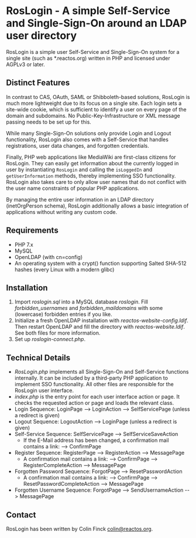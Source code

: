 # RosLogin - A simple Self-Service and Single-Sign-On around an LDAP user directory

RosLogin is a simple user Self-Service and Single-Sign-On system for a single site
(such as *.reactos.org) written in PHP and licensed under AGPLv3 or later.

## Distinct Features

In contrast to CAS, OAuth, SAML or Shibboleth-based solutions, RosLogin is much more
lightweight due to its focus on a single site.
Each login sets a site-wide cookie, which is sufficient to identify a user on every
page of the domain and subdomains.
No Public-Key-Infrastructure or XML message passing needs to be set up for this.

While many Single-Sign-On solutions only provide Login and Logout functionality,
RosLogin also comes with a Self-Service that handles registrations, user data changes,
and forgotten credentials.

Finally, PHP web applications like MediaWiki are first-class citizens for RosLogin.
They can easily get information about the currently logged in user by instantiating
`RosLogin` and calling the `isLoggedIn` and `getUserInformation` methods, thereby
implementing SSO functionality.
RosLogin also takes care to only allow user names that do not conflict with the user
name constraints of popular PHP applications.

By managing the entire user information in an LDAP directory (inetOrgPerson schema),
RosLogin additionally allows a basic integration of applications without writing any
custom code.

## Requirements

* PHP 7.x
* MySQL
* OpenLDAP (with cn=config)
* An operating system with a crypt() function supporting Salted SHA-512 hashes (every Linux with a modern glibc)

## Installation

1. Import *roslogin.sql* into a MySQL database *roslogin*.
   Fill *forbidden_usernames* and *forbidden_maildomains* with some (lowercase) forbidden entries if you like.
2. Initialize a fresh OpenLDAP installation with *reactos-website-config.ldif*.
   Then restart OpenLDAP and fill the directory with *reactos-website.ldif*. See both files for more information.
3. Set up *roslogin-connect.php*.

## Technical Details

* *RosLogin.php* implements all Single-Sign-On and Self-Service functions internally.
  It can be included by a third-party PHP application to implement SSO functionality.
  All other files are responsible for the RosLogin user interface.
* *index.php* is the entry point for each user interface action or page.
  It checks the requested action or page and loads the relevant class.
* Login Sequence: LoginPage --> LoginAction --> SelfServicePage (unless a redirect is given)
* Logout Sequence: LogoutAction --> LoginPage (unless a redirect is given)
* Self-Service Sequence: SelfServicePage --> SelfServiceSaveAction
   * If the E-Mail address has been changed, a confirmation mail contains a link: --> ConfirmPage
* Register Sequence: RegisterPage --> RegisterAction --> MessagePage
   * A confirmation mail contains a link: --> ConfirmPage --> RegisterCompleteAction --> MessagePage
* Forgotten Password Sequence: ForgotPage --> ResetPasswordAction
   * A confirmation mail contains a link: --> ConfirmPage --> ResetPasswordCompleteAction --> MessagePage
* Forgotten Username Sequence: ForgotPage --> SendUsernameAction --> MessagePage

## Contact

RosLogin has been written by Colin Finck <colin@reactos.org>.
